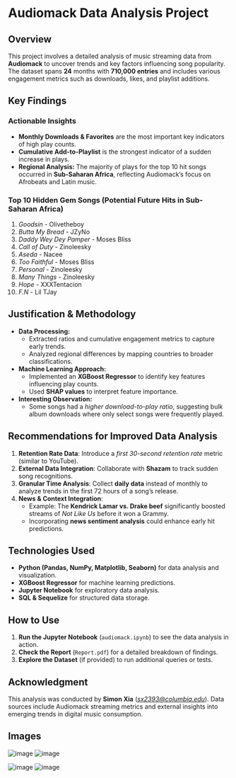 # Audiomack Data Analysis Project

## Overview

This project involves a detailed analysis of music streaming data from **Audiomack** to uncover trends and key factors influencing song popularity. The dataset spans **24** months with **710,000 entries** and includes various engagement metrics such as downloads, likes, and playlist additions.

## Key Findings

### Actionable Insights

- **Monthly Downloads & Favorites** are the most important key indicators of high play counts.
- **Cumulative Add-to-Playlist** is the strongest indicator of a sudden increase in plays.
- **Regional Analysis:** The majority of plays for the top 10 hit songs occurred in **Sub-Saharan Africa**, reflecting Audiomack’s focus on Afrobeats and Latin music.

### Top 10 Hidden Gem Songs (Potential Future Hits in Sub-Saharan Africa)

1. *Goodsin* - Olivetheboy
2. *Butta My Bread* - JZyNo
3. *Daddy Wey Dey Pamper* - Moses Bliss
4. *Call of Duty* - Zinoleesky
5. *Aseda* - Nacee
6. *Too Faithful* - Moses Bliss
7. *Personal* - Zinoleesky
8. *Many Things* - Zinoleesky
9. *Hope* - XXXTentacion
10. *F.N* - Lil TJay

## Justification & Methodology

- **Data Processing:**
  - Extracted ratios and cumulative engagement metrics to capture early trends.
  - Analyzed regional differences by mapping countries to broader classifications.
- **Machine Learning Approach:**
  - Implemented an **XGBoost Regressor** to identify key features influencing play counts.
  - Used **SHAP values** to interpret feature importance.
- **Interesting Observation:**
  - Some songs had a *higher download-to-play ratio*, suggesting bulk album downloads where only select songs were frequently played.

## Recommendations for Improved Data Analysis

1. **Retention Rate Data**: Introduce a *first 30-second retention rate* metric (similar to YouTube).
2. **External Data Integration**: Collaborate with **Shazam** to track sudden song recognitions.
3. **Granular Time Analysis**: Collect **daily data** instead of monthly to analyze trends in the first 72 hours of a song’s release.
4. **News & Context Integration**:
   - Example: The **Kendrick Lamar vs. Drake beef** significantly boosted streams of *Not Like Us* before it won a Grammy.
   - Incorporating **news sentiment analysis** could enhance early hit predictions.

## Technologies Used

- **Python (Pandas, NumPy, Matplotlib, Seaborn)** for data analysis and visualization.
- **XGBoost Regressor** for machine learning predictions.
- **Jupyter Notebook** for exploratory data analysis.
- **SQL & Sequelize** for structured data storage.

## How to Use

1. **Run the Jupyter Notebook** (`audiomack.ipynb`) to see the data analysis in action.
2. **Check the Report** (`Report.pdf`) for a detailed breakdown of findings.
3. **Explore the Dataset** (if provided) to run additional queries or tests.

## Acknowledgment

This analysis was conducted by **Simon Xia** (*[sx2393@columbia.edu](mailto:sx2393@columbia.edu)*). Data sources include Audiomack streaming metrics and external insights into emerging trends in digital music consumption.

## Images
![image](https://github.com/user-attachments/assets/5ad5134c-c306-4f7c-8c3c-eabc4e8fe760)
![image](https://github.com/user-attachments/assets/6e80ccfc-8a46-4bbf-bcd8-cb2a8779b0bb)

![image](https://github.com/user-attachments/assets/3efa8c41-c255-4b7a-a04d-a7bf096a5fdb)
![image](https://github.com/user-attachments/assets/04f7de53-391b-42e7-9518-79db6506ad5c)

